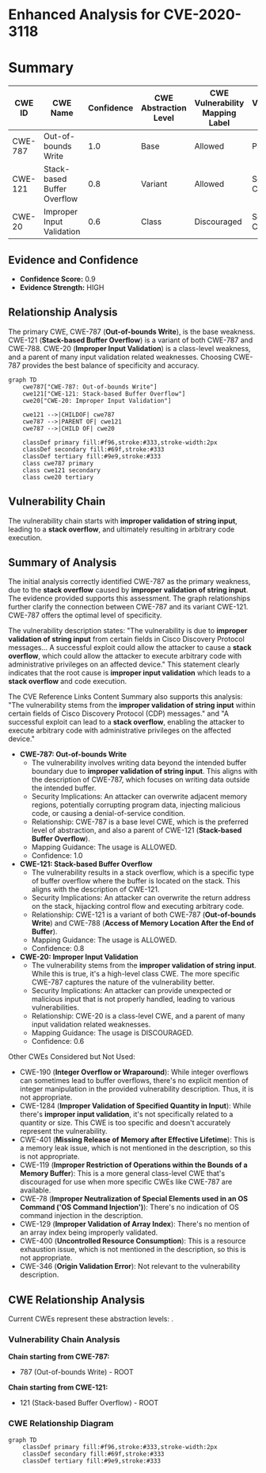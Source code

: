 # Enhanced Analysis for CVE-2020-3118

# Summary
| CWE ID  | CWE Name  | Confidence | CWE Abstraction Level | CWE Vulnerability Mapping Label | CWE-Vulnerability Mapping Notes |
|---|---|---|---|---|---|
| CWE-787 | Out-of-bounds Write | 1.0 | Base | Allowed | Primary CWE |
| CWE-121 | Stack-based Buffer Overflow | 0.8 | Variant | Allowed | Secondary Candidate |
| CWE-20 | Improper Input Validation | 0.6 | Class | Discouraged | Secondary Candidate |

## Evidence and Confidence

*   **Confidence Score:** 0.9
*   **Evidence Strength:** HIGH

## Relationship Analysis
The primary CWE, CWE-787 (**Out-of-bounds Write**), is the base weakness. CWE-121 (**Stack-based Buffer Overflow**) is a variant of both CWE-787 and CWE-788. CWE-20 (**Improper Input Validation**) is a class-level weakness, and a parent of many input validation related weaknesses. Choosing CWE-787 provides the best balance of specificity and accuracy.

```mermaid
graph TD
    cwe787["CWE-787: Out-of-bounds Write"]
    cwe121["CWE-121: Stack-based Buffer Overflow"]
    cwe20["CWE-20: Improper Input Validation"]
    
    cwe121 -->|CHILDOF| cwe787
    cwe787 -->|PARENT OF| cwe121
    cwe787 -->|CHILD OF| cwe20
    
    classDef primary fill:#f96,stroke:#333,stroke-width:2px
    classDef secondary fill:#69f,stroke:#333
    classDef tertiary fill:#9e9,stroke:#333
    class cwe787 primary
    class cwe121 secondary
    class cwe20 tertiary
```

## Vulnerability Chain
The vulnerability chain starts with **improper validation of string input**, leading to a **stack overflow**, and ultimately resulting in arbitrary code execution.

## Summary of Analysis
The initial analysis correctly identified CWE-787 as the primary weakness, due to the **stack overflow** caused by **improper validation of string input**. The evidence provided supports this assessment. The graph relationships further clarify the connection between CWE-787 and its variant CWE-121. CWE-787 offers the optimal level of specificity.

The vulnerability description states: "The vulnerability is due to **improper validation of string input** from certain fields in Cisco Discovery Protocol messages... A successful exploit could allow the attacker to cause a **stack overflow**, which could allow the attacker to execute arbitrary code with administrative privileges on an affected device." This statement clearly indicates that the root cause is **improper input validation** which leads to a **stack overflow** and code execution.

The CVE Reference Links Content Summary also supports this analysis: "The vulnerability stems from the **improper validation of string input** within certain fields of Cisco Discovery Protocol (CDP) messages." and "A successful exploit can lead to a **stack overflow**, enabling the attacker to execute arbitrary code with administrative privileges on the affected device."

*   **CWE-787: Out-of-bounds Write**
    *   The vulnerability involves writing data beyond the intended buffer boundary due to **improper validation of string input**. This aligns with the description of CWE-787, which focuses on writing data outside the intended buffer.
    *   Security Implications: An attacker can overwrite adjacent memory regions, potentially corrupting program data, injecting malicious code, or causing a denial-of-service condition.
    *   Relationship: CWE-787 is a base level CWE, which is the preferred level of abstraction, and also a parent of CWE-121 (**Stack-based Buffer Overflow**).
    *   Mapping Guidance: The usage is ALLOWED.
    *   Confidence: 1.0
*   **CWE-121: Stack-based Buffer Overflow**
    *   The vulnerability results in a stack overflow, which is a specific type of buffer overflow where the buffer is located on the stack. This aligns with the description of CWE-121.
    *   Security Implications: An attacker can overwrite the return address on the stack, hijacking control flow and executing arbitrary code.
    *   Relationship: CWE-121 is a variant of both CWE-787 (**Out-of-bounds Write**) and CWE-788 (**Access of Memory Location After the End of Buffer**).
    *   Mapping Guidance: The usage is ALLOWED.
    *   Confidence: 0.8
*   **CWE-20: Improper Input Validation**
    *   The vulnerability stems from the **improper validation of string input**. While this is true, it's a high-level class CWE. The more specific CWE-787 captures the nature of the vulnerability better.
    *   Security Implications: An attacker can provide unexpected or malicious input that is not properly handled, leading to various vulnerabilities.
    *   Relationship: CWE-20 is a class-level CWE, and a parent of many input validation related weaknesses.
    *   Mapping Guidance: The usage is DISCOURAGED.
    *   Confidence: 0.6

Other CWEs Considered but Not Used:

*   CWE-190 (**Integer Overflow or Wraparound**): While integer overflows can sometimes lead to buffer overflows, there's no explicit mention of integer manipulation in the provided vulnerability description. Thus, it is not appropriate.
*   CWE-1284 (**Improper Validation of Specified Quantity in Input**): While there's **improper input validation**, it's not specifically related to a quantity or size. This CWE is too specific and doesn't accurately represent the vulnerability.
*   CWE-401 (**Missing Release of Memory after Effective Lifetime**): This is a memory leak issue, which is not mentioned in the description, so this is not appropriate.
*   CWE-119 (**Improper Restriction of Operations within the Bounds of a Memory Buffer**): This is a more general class-level CWE that's discouraged for use when more specific CWEs like CWE-787 are available.
*   CWE-78 (**Improper Neutralization of Special Elements used in an OS Command ('OS Command Injection')**): There's no indication of OS command injection in the description.
*   CWE-129 (**Improper Validation of Array Index**): There's no mention of an array index being improperly validated.
*   CWE-400 (**Uncontrolled Resource Consumption**): This is a resource exhaustion issue, which is not mentioned in the description, so this is not appropriate.
*   CWE-346 (**Origin Validation Error**): Not relevant to the vulnerability description.


## CWE Relationship Analysis

Current CWEs represent these abstraction levels: .


### Vulnerability Chain Analysis

**Chain starting from CWE-787:**
- 787 (Out-of-bounds Write) - ROOT


**Chain starting from CWE-121:**
- 121 (Stack-based Buffer Overflow) - ROOT



### CWE Relationship Diagram

```mermaid
graph TD
    classDef primary fill:#f96,stroke:#333,stroke-width:2px
    classDef secondary fill:#69f,stroke:#333
    classDef tertiary fill:#9e9,stroke:#333
```
